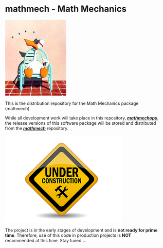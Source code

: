 # mathmech - Math Mechanics
![sittingduck003](images/sittingduck003.png)



This is the distribution repository for the Math Mechanics package (mathmech).

While all development work will take place in this repository, [***mathmechops***](https://github.com/MikeAustin71/mathmechops), the release versions of this software package will be stored and distributed from the  [***mathmech***](https://github.com/MikeAustin71/mathmech) repository.

![underconstruction003](images/underconstruction003.png)

The project is in the early stages of development and is **not ready for prime time**. Therefore, use of this code in production projects is **NOT** recommended at this time. Stay tuned ...
